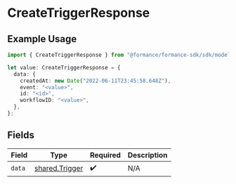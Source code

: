 # CreateTriggerResponse

## Example Usage

```typescript
import { CreateTriggerResponse } from "@formance/formance-sdk/sdk/models/shared";

let value: CreateTriggerResponse = {
  data: {
    createdAt: new Date("2022-06-11T23:45:58.648Z"),
    event: "<value>",
    id: "<id>",
    workflowID: "<value>",
  },
};
```

## Fields

| Field                                                   | Type                                                    | Required                                                | Description                                             |
| ------------------------------------------------------- | ------------------------------------------------------- | ------------------------------------------------------- | ------------------------------------------------------- |
| `data`                                                  | [shared.Trigger](../../../sdk/models/shared/trigger.md) | :heavy_check_mark:                                      | N/A                                                     |